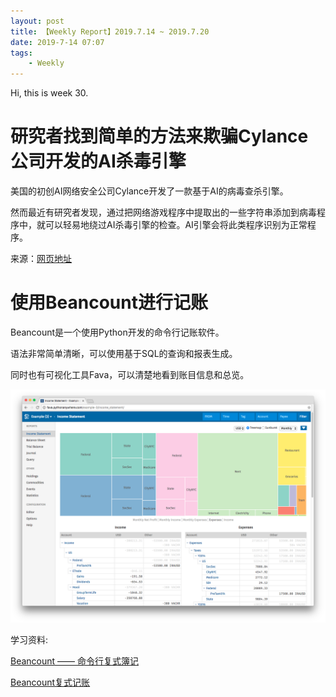 ```yaml
---
layout: post
title: 【Weekly Report】2019.7.14 ~ 2019.7.20
date: 2019-7-14 07:07
tags:
    - Weekly
---
```


Hi, this is week 30.

# 研究者找到简单的方法来欺骗Cylance公司开发的AI杀毒引擎

美国的初创AI网络安全公司Cylance开发了一款基于AI的病毒查杀引擎。

然而最近有研究者发现，通过把网络游戏程序中提取出的一些字符串添加到病毒程序中，就可以轻易地绕过AI杀毒引擎的检查。AI引擎会将此类程序识别为正常程序。

来源：[网页地址](https://www.vice.com/en_us/article/9kxp83/researchers-easily-trick-cylances-ai-based-antivirus-into-thinking-malware-is-goodware)

# 使用Beancount进行记账

Beancount是一个使用Python开发的命令行记账软件。

语法非常简单清晰，可以使用基于SQL的查询和报表生成。

同时也有可视化工具Fava，可以清楚地看到账目信息和总览。

![fava](https://raw.githubusercontent.com/plusplus7/solutions/master/weekly/2019/miscs/week30/fava.png)

学习资料:

[Beancount —— 命令行复式簿记](https://wzyboy.im/post/1063.html)

[Beancount复式记账](https://www.byvoid.com/zhs/blog/beancount-bookkeeping-1)
